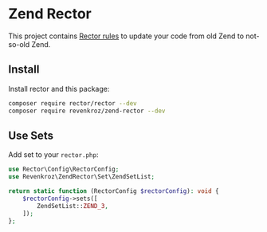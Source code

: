 # Zend Rector

This project contains [Rector rules](https://github.com/rectorphp/rector) to update your code from old Zend to not-so-old Zend.

## Install

Install rector and this package:

```bash
composer require rector/rector --dev
composer require revenkroz/zend-rector --dev
```

## Use Sets

Add set to your `rector.php`:

```php
use Rector\Config\RectorConfig;
use Revenkroz\ZendRector\Set\ZendSetList;

return static function (RectorConfig $rectorConfig): void {
    $rectorConfig->sets([
        ZendSetList::ZEND_3,
    ]);
};
```
